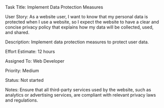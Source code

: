 Task Title: Implement Data Protection Measures

User Story: As a website user, I want to know that my personal data is protected when I use a website, so I expect the 
website to have a clear and concise privacy policy that explains how my data will be collected, used, and shared. 

Description: Implement data protection measures to protect user data.

Effort Estimate: 12 hours

Assigned To: Web Developer

Priority: Medium

Status: Not started

Notes: Ensure that all third-party services used by the website, such as analytics or advertising services, are compliant 
with relevant privacy laws and regulations.